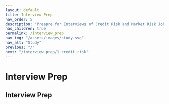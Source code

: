 ```yaml
---
layout: default
title: Interview Prep
nav_order: 5
description: "Preapre for Interviews of Credit Risk and Market Risk Jobs"
has_children: true
permalink: /interview_prep
nav_img: "/assets/images/study.svg"
nav_alt: "Study"
previous: "/"
next: "/interview_prep/1_credit_risk"
---
```


# Interview Prep

<div class="theory" markdown="1">

## Interview Prep

</div>